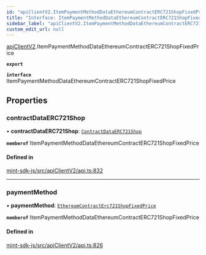 ```yaml
---
id: "apiClientV2.ItemPaymentMethodDataEthereumContractERC721ShopFixedPrice"
title: "Interface: ItemPaymentMethodDataEthereumContractERC721ShopFixedPrice"
sidebar_label: "apiClientV2.ItemPaymentMethodDataEthereumContractERC721ShopFixedPrice"
custom_edit_url: null
---
```


[apiClientV2](../modules/apiClientV2).ItemPaymentMethodDataEthereumContractERC721ShopFixedPrice

**`export`**

**`interface`** ItemPaymentMethodDataEthereumContractERC721ShopFixedPrice

## Properties

### contractDataERC721Shop

• **contractDataERC721Shop**: [`ContractDataERC721Shop`](apiClientV2.ContractDataERC721Shop)

**`memberof`** ItemPaymentMethodDataEthereumContractERC721ShopFixedPrice

#### Defined in

[mint-sdk-js/src/apiClientV2/api.ts:832](https://github.com/KyuzanInc/mint-sdk-js/blob/d2ac52e/src/apiClientV2/api.ts#L832)

___

### paymentMethod

• **paymentMethod**: [`EthereumContractErc721ShopFixedPrice`](../enums/apiClientV2.ItemPaymentMethodDataEthereumContractERC721ShopFixedPricePaymentMethodEnum#ethereumcontracterc721shopfixedprice)

**`memberof`** ItemPaymentMethodDataEthereumContractERC721ShopFixedPrice

#### Defined in

[mint-sdk-js/src/apiClientV2/api.ts:826](https://github.com/KyuzanInc/mint-sdk-js/blob/d2ac52e/src/apiClientV2/api.ts#L826)
